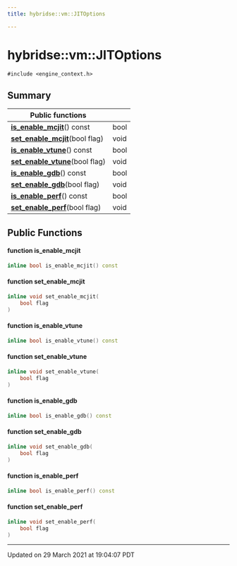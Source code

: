 ```yaml
---
title: hybridse::vm::JITOptions

---
```

# hybridse::vm::JITOptions



`#include <engine_context.h>`

## Summary


|  Public functions|            |
| -------------- | -------------- |
|**[is_enable_mcjit](/hybridse/usage/api/c++/Classes/classhybridse_1_1vm_1_1_j_i_t_options.md#function-is_enable_mcjit)**() const| bool  |
|**[set_enable_mcjit](/hybridse/usage/api/c++/Classes/classhybridse_1_1vm_1_1_j_i_t_options.md#function-set_enable_mcjit)**(bool flag)| void  |
|**[is_enable_vtune](/hybridse/usage/api/c++/Classes/classhybridse_1_1vm_1_1_j_i_t_options.md#function-is_enable_vtune)**() const| bool  |
|**[set_enable_vtune](/hybridse/usage/api/c++/Classes/classhybridse_1_1vm_1_1_j_i_t_options.md#function-set_enable_vtune)**(bool flag)| void  |
|**[is_enable_gdb](/hybridse/usage/api/c++/Classes/classhybridse_1_1vm_1_1_j_i_t_options.md#function-is_enable_gdb)**() const| bool  |
|**[set_enable_gdb](/hybridse/usage/api/c++/Classes/classhybridse_1_1vm_1_1_j_i_t_options.md#function-set_enable_gdb)**(bool flag)| void  |
|**[is_enable_perf](/hybridse/usage/api/c++/Classes/classhybridse_1_1vm_1_1_j_i_t_options.md#function-is_enable_perf)**() const| bool  |
|**[set_enable_perf](/hybridse/usage/api/c++/Classes/classhybridse_1_1vm_1_1_j_i_t_options.md#function-set_enable_perf)**(bool flag)| void  |

## Public Functions

#### function is_enable_mcjit

```cpp
inline bool is_enable_mcjit() const
```


#### function set_enable_mcjit

```cpp
inline void set_enable_mcjit(
    bool flag
)
```


#### function is_enable_vtune

```cpp
inline bool is_enable_vtune() const
```


#### function set_enable_vtune

```cpp
inline void set_enable_vtune(
    bool flag
)
```


#### function is_enable_gdb

```cpp
inline bool is_enable_gdb() const
```


#### function set_enable_gdb

```cpp
inline void set_enable_gdb(
    bool flag
)
```


#### function is_enable_perf

```cpp
inline bool is_enable_perf() const
```


#### function set_enable_perf

```cpp
inline void set_enable_perf(
    bool flag
)
```


-------------------------------

Updated on 29 March 2021 at 19:04:07 PDT